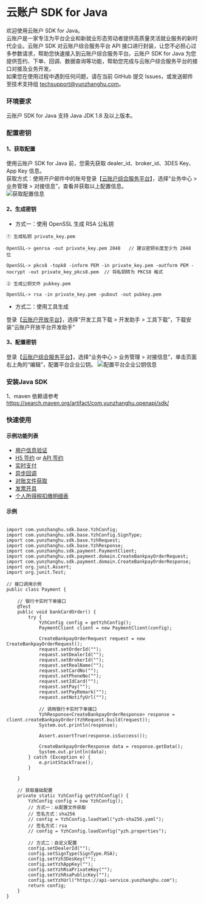 # 云账户 SDK for Java

欢迎使用云账户 SDK for Java。  
云账户是一家专注为平台企业和新就业形态劳动者提供高质量灵活就业服务的新时代企业。云账户 SDK 对云账户综合服务平台 API 接口进行封装，让您不必担心过多参数请求，帮助您快速接入到云账户综合服务平台。云账户 SDK for Java 为您提供签约、下单、回调、数据查询等功能，帮助您完成与云账户综合服务平台的接口对接及业务开发。  
如果您在使用过程中遇到任何问题，请在当前 GitHub 提交 Issues，或发送邮件至技术支持组 [techsupport@yunzhanghu.com](mailto:techsupport@yunzhanghu.com)。

### 环境要求

云账户 SDK for Java 支持 Java JDK 1.8 及以上版本。

### 配置密钥

#### 1、获取配置

使用云账户 SDK for Java 前，您需先获取 dealer_id、broker_id、3DES Key、App Key 信息。    
获取方式：使用开户邮件中的账号登录【[云账户综合服务平台](https://service.yunzhanghu.com)】，选择“业务中心 > 业务管理 > 对接信息”，查看并获取以上配置信息。  
![获取配置信息](https://yos.yunzhanghu.com/getobject/duijiexinxi.png?isAttachment=false&fileID=9487bd54b93a5abf49003c2b8ce7e069bfa24220&signature=X%2BR7PocQgPqSpR2xM1TgYU6lAapr%2FB9p3aFof03Gcfw%3D)

#### 2、生成密钥

- 方式一：使用 OpenSSL 生成 RSA 公私钥

```
① ⽣成私钥 private_key.pem

OpenSSL-> genrsa -out private_key.pem 2048   // 建议密钥⻓度⾄少为 2048 位

OpenSSL-> pkcs8 -topk8 -inform PEM -in private_key.pem -outform PEM -nocrypt -out private_key_pkcs8.pem  // 将私钥转为 PKCS8 格式 

② ⽣成公钥⽂件 pubkey.pem

OpenSSL-> rsa -in private_key.pem -pubout -out pubkey.pem

```

- 方式二：使用工具生成

登录【[云账户开放平台](https://open.yunzhanghu.com/)】，选择“开发工具下载 > 开发助手 > 工具下载”，下载安装“云账户开放平台开发助手”

#### 3、配置密钥

登录【[云账户综合服务平台](https://service.yunzhanghu.com)】，选择“业务中心 > 业务管理 > 对接信息”，单击页面右上角的“编辑”，配置平台企业公钥。
![配置平台企业公钥信息](https://yos.yunzhanghu.com/getobject/dujiexinxi-2.png?isAttachment=false&fileID=84e3cd1684a61c1e32eb0e7b7f43390cd053206b&signature=mqW8Zbk7h3gYXfzjR99pK%2B0pgVLcLly3VjBB2KsqDvQ%3D)

### 安装Java SDK

1、maven 依赖请参考 https://search.maven.org/artifact/com.yunzhanghu.openapi/sdk/  

### 快速使用

#### 示例功能列表

- [用户信息验证](src/main/java/com/yunzhanghu/example/Authentication.java) 
- [H5 签约](src/main/java/com/yunzhanghu/example/H5UserSign.java) or [API 签约](src/main/java/com/yunzhanghu/example/ApiUserSign.java)
- [实时支付](src/main/java/com/yunzhanghu/example/Payment.java)
- [异步回调](src/main/java/com/yunzhanghu/example/Notify.java) 
- [对账文件获取](src/main/java/com/yunzhanghu/example/DataService.java)
- [发票开具](src/main/java/com/yunzhanghu/example/Invoice.java)
- [个人所得税扣缴明细表](src/main/java/com/yunzhanghu/example/Tax.java)

#### 示例

```

import com.yunzhanghu.sdk.base.YzhConfig;
import com.yunzhanghu.sdk.base.YzhConfig.SignType;
import com.yunzhanghu.sdk.base.YzhRequest;
import com.yunzhanghu.sdk.base.YzhResponse;
import com.yunzhanghu.sdk.payment.PaymentClient;
import com.yunzhanghu.sdk.payment.domain.CreateBankpayOrderRequest;
import com.yunzhanghu.sdk.payment.domain.CreateBankpayOrderResponse;
import org.junit.Assert;
import org.junit.Test;

// 接口调用示例
public class Payment {

    // 银行卡实时下单接口
    @Test
    public void bankCardOrder() {
        try {
            YzhConfig config = getYzhConfig();
            PaymentClient client = new PaymentClient(config);

            CreateBankpayOrderRequest request = new CreateBankpayOrderRequest();
            request.setOrderId("");
            request.setDealerId("");
            request.setBrokerId("");
            request.setRealName("");
            request.setCardNo("");
            request.setPhoneNo("");
            request.setIdCard("");
            request.setPay("");
            request.setPayRemark("");
            request.setNotifyUrl("");

            // 调用银行卡实时下单接口
            YzhResponse<CreateBankpayOrderResponse> response = client.createBankpayOrder(YzhRequest.build(request));
            System.out.println(response);

            Assert.assertTrue(response.isSuccess());

            CreateBankpayOrderResponse data = response.getData();
            System.out.println(data);
        } catch (Exception e) {
            e.printStackTrace();
        }

    }

    // 获取基础配置
    private static YzhConfig getYzhConfig() {
        YzhConfig config = new YzhConfig();
        // 方式一：从配置文件获取
        // 签名方式：sha256
		// config = YzhConfig.loadYaml("yzh-sha256.yaml");
        // 签名方式：rsa
		// config = YzhConfig.loadConfig("yzh.properties");

        // 方式二：自定义配置
        config.setDealerId("");
        config.setSignType(SignType.RSA);
        config.setYzh3DesKey("");
        config.setYzhAppKey("");
        config.setYzhRsaPrivateKey("");
        config.setYzhRsaPublicKey("");
        config.setYzhUrl("https://api-service.yunzhanghu.com");
        return config;
    }
}

```
